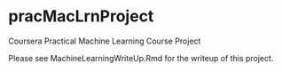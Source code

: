 pracMacLrnProject
=================

Coursera Practical Machine Learning Course Project

Please see MachineLearningWriteUp.Rmd for the writeup of this project.